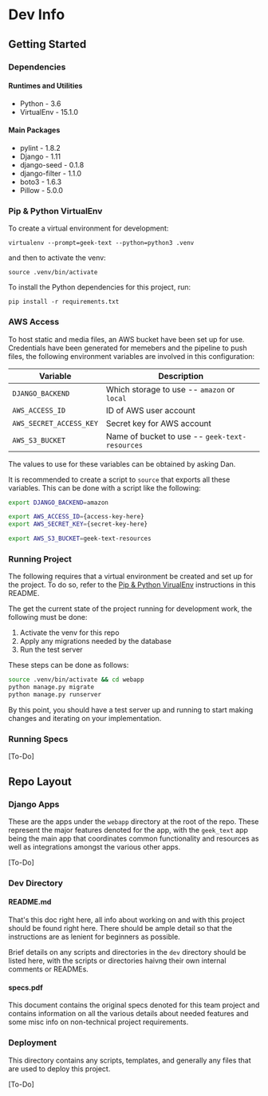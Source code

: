 # Dev Info

## Getting Started

### Dependencies

#### Runtimes and Utilities

- Python - 3.6
- VirtualEnv - 15.1.0

#### Main Packages

- pylint - 1.8.2
- Django - 1.11
- django-seed - 0.1.8
- django-filter - 1.1.0
- boto3 - 1.6.3
- Pillow - 5.0.0

### Pip & Python VirtualEnv

To create a virtual environment for development:

`virtualenv --prompt=geek-text --python=python3 .venv`

and then to activate the venv:

`source .venv/bin/activate`

To install the Python dependencies for this project, run:

`pip install -r requirements.txt`

### AWS Access

To host static and media files, an AWS bucket have been set up for use.
Credentials have been generated for memebers and the pipeline to push
files, the following environment variables are involved in this
configuration:

| Variable | Description |
| --- | --- |
| `DJANGO_BACKEND` | Which storage to use -- `amazon` or `local` |
| `AWS_ACCESS_ID` | ID of AWS user account |
| `AWS_SECRET_ACCESS_KEY` | Secret key for AWS account |
| `AWS_S3_BUCKET` | Name of bucket to use -- `geek-text-resources` |

The values to use for these variables can be obtained by asking Dan.

It is recommended to create a script to `source` that exports all these
variables. This can be done with a script like the following:

```bash
export DJANGO_BACKEND=amazon

export AWS_ACCESS_ID={access-key-here}
export AWS_SECRET_KEY={secret-key-here}

export AWS_S3_BUCKET=geek-text-resources
```

### Running Project

The following requires that a virtual environment be created and set up for
the project. To do so, refer to the
[Pip & Python VirualEnv](#pip--python-virtualenv) instructions in this README.

The get the current state of the project running for development work, the
following must be done:

1. Activate the venv for this repo
2. Apply any migrations needed by the database
3. Run the test server

These steps can be done as follows:

```bash
source .venv/bin/activate && cd webapp
python manage.py migrate
python manage.py runserver
```

By this point, you should have a test server up and running to start making
changes and iterating on your implementation.

### Running Specs

[To-Do]

## Repo Layout

### Django Apps

These are the apps under the `webapp` directory at the root of the repo. These
represent the major features denoted for the app, with the `geek_text` app
being the main app that coordinates common functionality and resources as well
as integrations amongst the various other apps.

[To-Do]

### Dev Directory

#### README.md

That's this doc right here, all info about working on and with this project
should be found right here. There should be ample detail so that the
instructions are as lenient for beginners as possible.

Brief details on any scripts and directories in the `dev` directory should be
listed here, with the scripts or directories haivng their own internal comments
or READMEs.

#### specs.pdf

This document contains the original specs denoted for this team project and
contains information on all the various details about needed features and some
misc info on non-technical project requirements.

### Deployment

This directory contains any scripts, templates, and generally any files that
are used to deploy this project.

[To-Do]

